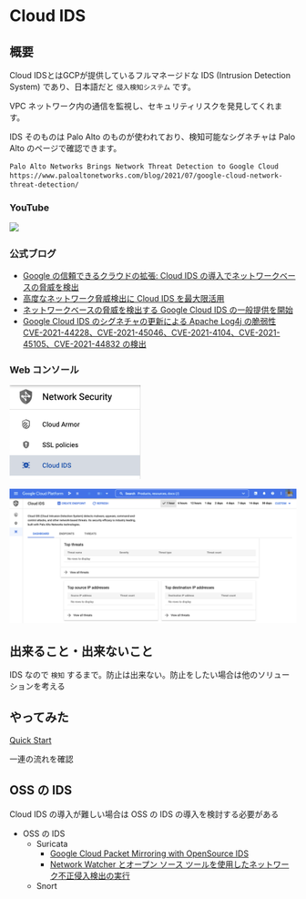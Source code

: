 # Cloud IDS

## 概要

Cloud IDSとはGCPが提供しているフルマネージドな IDS (Intrusion Detection System) であり、日本語だと `侵入検知システム` です。

VPC ネットワーク内の通信を監視し、セキュリティリスクを発見してくれます。

IDS そのものは Palo Alto のものが使われており、検知可能なシグネチャは Palo Alto のページで確認できます。

```
Palo Alto Networks Brings Network Threat Detection to Google Cloud
https://www.paloaltonetworks.com/blog/2021/07/google-cloud-network-threat-detection/
```

### YouTube

[![](https://img.youtube.com/vi/8p_zZIi0hQk/0.jpg)](https://www.youtube.com/watch?v=8p_zZIi0hQk)

### 公式ブログ

+ [Google の信頼できるクラウドの拡張: Cloud IDS の導入でネットワークベースの脅威を検出](https://cloud.google.com/blog/ja/products/identity-security/detect-complex-network-threats-with-cloud-ids)
+ [高度なネットワーク脅威検出に Cloud IDS を最大限活用](https://cloud.google.com/blog/ja/products/identity-security/how-google-cloud-ids-helps-detect-advanced-network-threats)
+ [ネットワークベースの脅威を検出する Google Cloud IDS の一般提供を開始](https://cloud.google.com/blog/ja/products/identity-security/announcing-general-availability-of-google-cloud-ids)
+ [Google Cloud IDS のシグネチャの更新による Apache Log4j の脆弱性 CVE-2021-44228、CVE-2021-45046、CVE-2021-4104、CVE-2021-45105、CVE-2021-44832 の検出](https://cloud.google.com/blog/ja/products/identity-security/cloud-ids-to-help-detect-cve-2021-44228-apache-log4j-vulnerability)

### Web コンソール

![](./img/01.png)

![](./img/02.png)

## 出来ること・出来ないこと

IDS なので `検知` するまで。防止は出来ない。防止をしたい場合は他のソリューションを考える

## やってみた

[Quick Start](./quick-start/)

一連の流れを確認

## OSS の IDS

Cloud IDS の導入が難しい場合は OSS の IDS の導入を検討する必要がある

+ OSS の IDS
  + Suricata
    + [Google Cloud Packet Mirroring with OpenSource IDS](https://www.cloudskillsboost.google/focuses/14864?parent=catalog)
    + [Network Watcher とオープン ソース ツールを使用したネットワーク不正侵入検出の実行](https://docs.microsoft.com/ja-jp/azure/network-watcher/network-watcher-intrusion-detection-open-source-tools)
  + Snort
